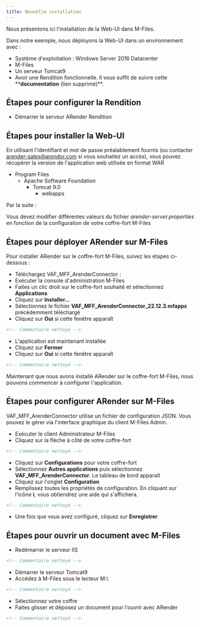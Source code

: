```yaml
---
title: Nouvelle installation
---
```


Nous présentons ici l'installation de la Web-UI dans M-Files. 

Dans notre exemple, nous déployons la Web-UI
dans un environnement avec :

- Système d'exploitation : Windows Server 2016 Datacenter
- M-Files 
- Un serveur Tomcat9
- Avoir une Rendition fonctionnelle. Il vous suffit de suivre cette ****documentation** (lien supprimé)**.


## Étapes pour configurer la Rendition





- Démarrer le serveur ARender Rendition


## Étapes pour installer la Web-UI

En utilisant l'identifiant et mot de passe préalablement fournis (ou contacter arender-sales@arondor.com si vous souhaitez un accès),
vous pouvez récupérer la version de l'application web utilisée en format WAR


* Program Files
    * Apache Software Foundation
        * Tomcat 9.0
            * webapps


Par la suite :

Vous devez modifier différentes valeurs du fichier *arender-server.properties* en fonction de la configuration de votre coffre-fort M-Files


## Étapes pour déployer ARender sur M-Files
Pour installer ARender sur le coffre-fort M-Files, suivez les étapes ci-dessous :
- Téléchargez VAF_MFF_ArenderConnector :
- Exécuter la console d'administration M-Files
- Faites un clic droit sur le coffre-fort souhaité et sélectionnez **Applications**
- Cliquez sur **Installer...**
- Sélectionnez le fichier **VAF_MFF_ArenderConnector_22.12.3.mfappx** précédemment téléchargé
- Cliquez sur **Oui** si cette fenêtre apparaît
```xml
<!-- Commentaire nettoyé -->
```
- L'application est maintenant installée
- Cliquez sur **Fermer**
- Cliquez sur **Oui** si cette fenêtre apparaît
```xml
<!-- Commentaire nettoyé -->
```

Maintenant que nous avons installé ARender sur le coffre-fort M-Files, nous pouvons commencer à configurer l'application.

## Étapes pour configurer ARender sur M-Files

VAF_MFF_ArenderConnector utilise un fichier de configuration JSON. Vous pouvez le gérer via l'interface graphique du client M-Files Admin.

- Exécuter le client Administrateur M-Files
- Cliquez sur la flèche à côté de votre coffre-fort
```xml
<!-- Commentaire nettoyé -->
```
- Cliquez sur **Configurations** pour votre coffre-fort
- Sélectionnez **Autres applications** puis sélectionnez **VAF_MFF_ArenderConnector**. Le tableau de bord apparaît
- Cliquez sur l'onglet **Configuration**
- Remplissez toutes les propriétés de configuration. En cliquant sur l'icône **i**, vous obtiendrez une aide qui s'affichera.
```xml
<!-- Commentaire nettoyé -->
```
- Une fois que vous avez configuré, cliquez sur **Enregistrer**


## Étapes pour ouvrir un document avec M-Files

- Redémarrer le serveur IIS

```xml
<!-- Commentaire nettoyé -->
```

- Démarrer le serveur Tomcat9
- Accédez à M-Files sous le lecteur M:\

```xml
<!-- Commentaire nettoyé -->
```

- Sélectionnez votre coffre
- Faites glisser et déposez un document pour l'ouvrir avec ARender

```xml
<!-- Commentaire nettoyé -->
```
